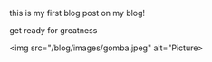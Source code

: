this is my first blog post on my blog!

get ready for greatness

<img src="/blog/images/gomba.jpeg" alt="Picture>